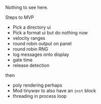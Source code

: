 Nothing to see here.

Steps to MVP

- Pick a directory ui
- Pick a format ui but do nothing now
- velocity ranges
- round robin output on panel
- round robin RNG
- log messages onto display
- gate time
- release detection

then

- poly rendering perhaps
- Mod tinywav to also have an `inst` block
- threading in process loop

